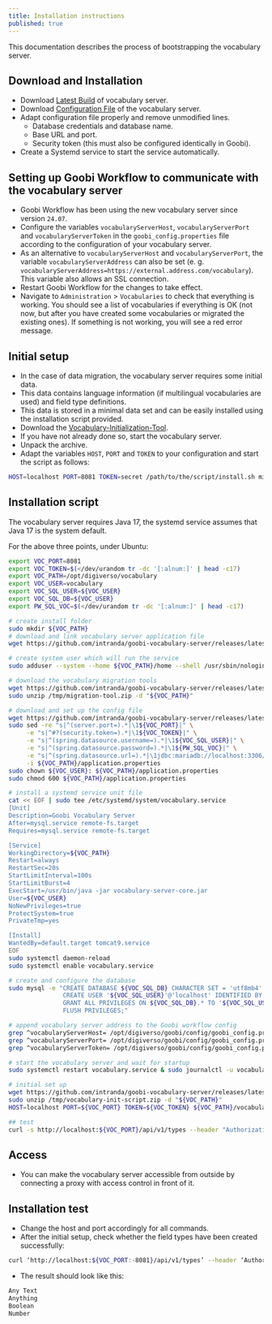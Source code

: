```yaml
---
title: Installation instructions
published: true
---
```

This documentation describes the process of bootstrapping the vocabulary server.

## Download and Installation
- Download [Latest Build](https://github.com/intranda/goobi-vocabulary-server/releases/latest) of vocabulary server.
- Download [Configuration File](https://github.com/intranda/goobi-vocabulary-server/releases/latest/download/application.properties) of the vocabulary server.
- Adapt configuration file properly and remove unmodified lines.
    - Database credentials and database name.
    - Base URL and port.
    - Security token (this must also be configured identically in Goobi).
- Create a Systemd service to start the service automatically. 

## Setting up Goobi Workflow to communicate with the vocabulary server

- Goobi Workflow has been using the new vocabulary server since version `24.07`.
- Configure the variables `vocabularyServerHost`, `vocabularyServerPort` and `vocabularyServerToken` in the `goobi_config.properties` file according to the configuration of your vocabulary server.
- As an alternative to `vocabularyServerHost` and `vocabularyServerPort`, the variable `vocabularyServerAddress` can also be set (e. g. `vocabularyServerAddress=https://external.address.com/vocabulary`). This variable also allows an SSL connection.
- Restart Goobi Workflow for the changes to take effect.
- Navigate to `Administration` > `Vocabularies` to check that everything is working. You should see a list of vocabularies if everything is OK (not now, but after you have created some vocabularies or migrated the existing ones). If something is not working, you will see a red error message.


## Initial setup
- In the case of data migration, the vocabulary server requires some initial data.
- This data contains language information (if multilingual vocabularies are used) and field type definitions.
- This data is stored in a minimal data set and can be easily installed using the installation script provided.
- Download the [Vocabulary-Initialization-Tool](https://github.com/intranda/goobi-vocabulary-server/releases/latest/download/vocabulary-init-script.zip).
- If you have not already done so, start the vocabulary server.
- Unpack the archive.
- Adapt the variables `HOST`, `PORT` and `TOKEN` to your configuration and start the script as follows:

```bash
HOST=localhost PORT=8081 TOKEN=secret /path/to/the/script/install.sh minimal
```

## Installation script
The vocabulary server requires Java 17, the systemd service assumes that Java 17 is the system default.

For the above three points, under Ubuntu:

```bash
export VOC_PORT=8081
export VOC_TOKEN=$(</dev/urandom tr -dc '[:alnum:]' | head -c17)
export VOC_PATH=/opt/digiverso/vocabulary
export VOC_USER=vocabulary
export VOC_SQL_USER=${VOC_USER}
export VOC_SQL_DB=${VOC_USER}
export PW_SQL_VOC=$(</dev/urandom tr -dc '[:alnum:]' | head -c17)

# create install folder
sudo mkdir ${VOC_PATH}
# download and link vocabulary server application file
wget https://github.com/intranda/goobi-vocabulary-server/releases/latest/download/vocabulary-server-core.jar -O - | sudo tee ${VOC_PATH}/vocabulary-server-core.jar >/dev/null

# create system user which will run the service
sudo adduser --system --home ${VOC_PATH}/home --shell /usr/sbin/nologin --no-create-home --disabled-login ${VOC_USER}

# download the vocabulary migration tools
wget https://github.com/intranda/goobi-vocabulary-server/releases/latest/download/migration-tool.zip -O /tmp/migration-tool.zip
sudo unzip /tmp/migration-tool.zip -d "${VOC_PATH}"

# download and set up the config file
wget https://github.com/intranda/goobi-vocabulary-server/releases/latest/download/application.properties -O - | sudo tee ${VOC_PATH}/application.properties >/dev/null
sudo sed -re "s|^(server.port=).*|\1${VOC_PORT}|" \
     -e "s|^#?(security.token=).*|\1${VOC_TOKEN}|" \
     -e "s|^(spring.datasource.username=).*|\1${VOC_SQL_USER}|" \
     -e "s|^(spring.datasource.password=).*|\1${PW_SQL_VOC}|" \
     -e "s|^(spring.datasource.url=).*|\1jdbc:mariadb://localhost:3306/${VOC_SQL_DB}|" \
     -i ${VOC_PATH}/application.properties
sudo chown ${VOC_USER}: ${VOC_PATH}/application.properties
sudo chmod 600 ${VOC_PATH}/application.properties

# install a systemd service unit file
cat << EOF | sudo tee /etc/systemd/system/vocabulary.service
[Unit]
Description=Goobi Vocabulary Server
After=mysql.service remote-fs.target
Requires=mysql.service remote-fs.target

[Service]
WorkingDirectory=${VOC_PATH}
Restart=always
RestartSec=20s
StartLimitInterval=100s
StartLimitBurst=4
ExecStart=/usr/bin/java -jar vocabulary-server-core.jar
User=${VOC_USER}
NoNewPrivileges=true
ProtectSystem=true
PrivateTmp=yes

[Install]
WantedBy=default.target tomcat9.service
EOF
sudo systemctl daemon-reload
sudo systemctl enable vocabulary.service

# create and configure the database
sudo mysql -e "CREATE DATABASE ${VOC_SQL_DB} CHARACTER SET = 'utf8mb4' COLLATE = 'utf8mb4_unicode_ci';
               CREATE USER '${VOC_SQL_USER}'@'localhost' IDENTIFIED BY '${PW_SQL_VOC}';
               GRANT ALL PRIVILEGES ON ${VOC_SQL_DB}.* TO '${VOC_SQL_USER}'@'localhost' WITH GRANT OPTION;
               FLUSH PRIVILEGES;"

# append vocabulary server address to the Goobi workflow config
grep ^vocabularyServerHost= /opt/digiverso/goobi/config/goobi_config.properties || echo "vocabularyServerHost=localhost"   | sudo tee -a /opt/digiverso/goobi/config/goobi_config.properties
grep ^vocabularyServerPort= /opt/digiverso/goobi/config/goobi_config.properties || echo "vocabularyServerPort=${VOC_PORT}" | sudo tee -a /opt/digiverso/goobi/config/goobi_config.properties
grep ^vocabularyServerToken= /opt/digiverso/goobi/config/goobi_config.properties || echo "vocabularyServerToken=${VOC_TOKEN}" | sudo tee -a /opt/digiverso/goobi/config/goobi_config.properties

# start the vocabulary server and wait for startup
sudo systemctl restart vocabulary.service & sudo journalctl -u vocabulary.service  -f -n 0 | grep -q "Started VocabularyServerApplication in"

# initial set up
wget https://github.com/intranda/goobi-vocabulary-server/releases/latest/download/vocabulary-init-script.zip -O /tmp/vocabulary-init-script.zip
sudo unzip /tmp/vocabulary-init-script.zip -d "${VOC_PATH}"
HOST=localhost PORT=${VOC_PORT} TOKEN=${VOC_TOKEN} ${VOC_PATH}/vocabulary-init-script/install.sh minimal

## test
curl -s http://localhost:${VOC_PORT}/api/v1/types --header "Authorization: Bearer $VOC_TOKEN" | jq -r '._embedded.fieldTypeList[] .name'
```

## Access
- You can make the vocabulary server accessible from outside by connecting a proxy with access control in front of it.

## Installation test
- Change the host and port accordingly for all commands.
- After the initial setup, check whether the field types have been created successfully:

```bash
curl ‘http://localhost:${VOC_PORT:-8081}/api/v1/types’ --header ‘Authorisation: Bearer $VOC_TOKEN’ | jq -r ‘._embedded.fieldTypeList[] .name’
```

- The result should look like this:

```bash
Any Text
Anything
Boolean
Number
```

